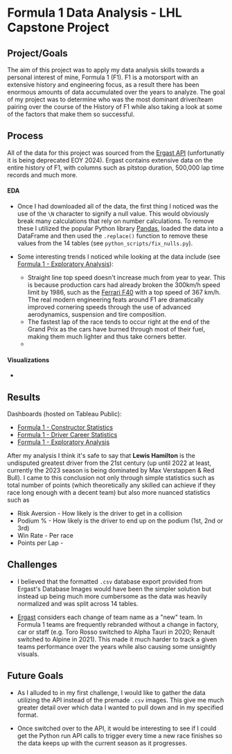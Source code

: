# Formula 1 Data Analysis - LHL Capstone Project

## Project/Goals

The aim of this project was to apply my data analysis skills towards a personal interest of mine, Formula 1 (F1). F1 is a motorsport with an extensive history and engineering focus, as a result there has been enormous amounts of data accumulated over the years to analyze. The goal of my project was to determine who was the most dominant driver/team pairing over the course of the History of F1 while also taking a look at some of the factors that make them so successful.

## Process

All of the data for this project was sourced from the [Ergast API](http://ergast.com/mrd) (unfortunatly it is being deprecated EOY 2024). Ergast contains extensive data on the entire history of F1, with columns such as pitstop duration, 500,000 lap time records and much more.

#### EDA

- Once I had downloaded all of the data, the first thing I noticed was the use of the `\N` character to signify a null value. This would obviously break many calculations that rely on number calculations. To remove these I utilized the popular Python library [Pandas](https://pandas.pydata.org/), loaded the data into a DataFrame and then used the `.replace()` function to remove these values from the 14 tables (see `python_scripts/fix_nulls.py`).

- Some interesting trends I noticed while looking at the data include (see [Formula 1 - Exploratory Analysis](https://public.tableau.com/app/profile/matthew.corr6019/viz/Formula1-ExploratoryAnalysis/EDA)):
  - Straight line top speed doesn't increase much from year to year. This is because production cars had already broken the 300km/h speed limit by 1986, such as the [Ferrari F40](https://en.wikipedia.org/wiki/Ferrari_F40) with a top speed of 367 km/h. The real modern engineering feats around F1 are dramatically improved cornering speeds through the use of advanced aerodynamics, suspension and tire composition.
  - The fastest lap of the race tends to occur right at the end of the Grand Prix as the cars have burned through most of their fuel, making them much lighter and thus take corners better.
  - 

#### Visualizations
- 

## Results

Dashboards (hosted on Tableau Public):
- [Formula 1 - Constructor Statistics](https://public.tableau.com/app/profile/matthew.corr6019/viz/Formula1-TeamStatistics/TeamStatistics?)
- [Formula 1 - Driver Career Statistics](https://public.tableau.com/app/profile/matthew.corr6019/viz/Formula1-DriverCareerStatistics/DriverStatistics)
- [Formula 1 - Exploratory Analysis](https://public.tableau.com/app/profile/matthew.corr6019/viz/Formula1-ExploratoryAnalysis/EDA)

After my analysis I think it's safe to say that **Lewis Hamilton** is the undisputed greatest driver from the 21st century (up until 2022 at least, currently the 2023 season is being dominated by Max Verstappen & Red Bull). I came to this conclusion not only through simple statistics such as total number of points (which theoretically any skilled can achieve if they race long enough with a decent team) but also more nuanced statistics such as
- Risk Aversion - How likely is the driver to get in a collision
- Podium % - How likely is the driver to end up on the podium (1st, 2nd or 3rd)
- Win Rate - Per race
- Points per Lap - 

## Challenges

- I believed that the formatted `.csv` database export provided from Ergast's Database Images would have been the simpler solution but instead up being much more cumbersome as the data was heavily normalized and was split across 14 tables.
  
- [Ergast](http://ergast.com/mrd) considers each change of team name as a "new" team. In Formula 1 teams are frequently rebranded without a change in factory, car or staff (e.g. Toro Rosso switched to Alpha Tauri in 2020; Renault switched to Alpine in 2021). This made it much harder to track a given teams performance over the years while also causing some unsightly visuals.

## Future Goals

- As I alluded to in my first challenge, I would like to gather the data utilizing the API instead of the premade `.csv` images. This give me much greater detail over which data I wanted to pull down and in my specified format.

- Once switched over to the API, it would be interesting to see if I could get the Python run API calls to trigger every time a new race finishes so the data keeps up with the current season as it progresses.